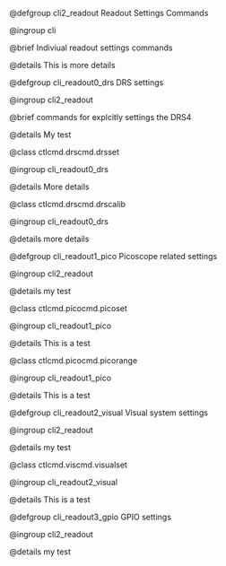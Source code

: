 
@defgroup cli2_readout Readout Settings Commands

@ingroup cli

@brief Indiviual readout settings commands

@details This is more details





@defgroup cli_readout0_drs DRS settings

@ingroup cli2_readout

@brief   commands for explcitly settings the DRS4

@details My test



@class ctlcmd.drscmd.drsset

@ingroup cli_readout0_drs

@details More details


@class ctlcmd.drscmd.drscalib

@ingroup cli_readout0_drs

@details more details







@defgroup cli_readout1_pico Picoscope related settings

@ingroup cli2_readout

@details my test



@class ctlcmd.picocmd.picoset

@ingroup cli_readout1_pico

@details This is a test



@class ctlcmd.picocmd.picorange

@ingroup cli_readout1_pico

@details This is a test






@defgroup cli_readout2_visual Visual system settings

@ingroup cli2_readout

@details my test



@class ctlcmd.viscmd.visualset

@ingroup cli_readout2_visual

@details This is a test




@defgroup cli_readout3_gpio GPIO settings

@ingroup cli2_readout

@details my test

